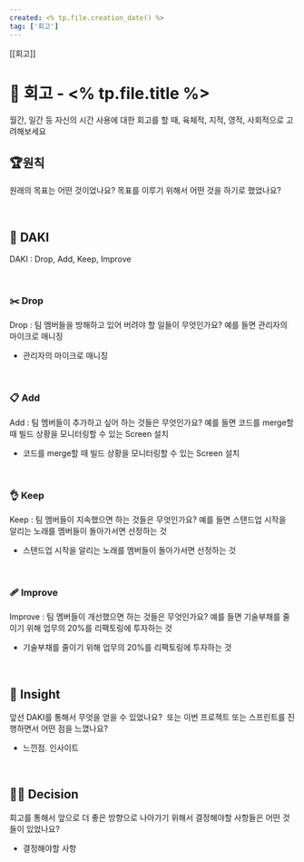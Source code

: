 ```yaml
---
created: <% tp.file.creation_date() %>
tag: ['회고']
---
```


  

[[회고]]

# 🤔 회고 - <% tp.file.title %>

월간, 일간 등 자신의 시간 사용에 대한 회고를 할 때, 육체적, 지적, 영적, 사회적으로 고려해보세요

  

## 🏆원칙

원래의 목표는 어떤 것이었나요? 목표를 이루기 위해서 어떤 것을 하기로 했었나요?

<br>

  

  

## 🙌 DAKI

DAKI : Drop, Add, Keep, Improve

<br>

### ✂️ Drop

Drop : 팀 멤버들을 방해하고 있어 버려야 할 일들이 무엇인가요? 예를 들면 관리자의 마이크로 매니징

- 관리자의 마이크로 매니징

<br>

  

### 📋 Add

Add : 팀 멤버들이 추가하고 싶어 하는 것들은 무엇인가요? 예를 들면 코드를 merge할 때 빌드 상황을 모니터링할 수 있는 Screen 설치

- 코드를 merge할 때 빌드 상황을 모니터링할 수 있는 Screen 설치

<br>

  

### 👌 Keep

Keep : 팀 멤버들이 지속했으면 하는 것들은 무엇인가요? 예를 들면 스탠드업 시작을 알리는 노래를 멤버들이 돌아가서면 선정하는 것

- 스탠드업 시작을 알리는 노래를 멤버들이 돌아가서면 선정하는 것

<br>

  

### 🩹 Improve

Improve : 팀 멤버들이 개선했으면 하는 것들은 무엇인가요? 예를 들면 기술부채를 줄이기 위해 업무의 20%를 리팩토링에 투자하는 것

- 기술부채를 줄이기 위해 업무의 20%를 리팩토링에 투자하는 것  

<br>

  

  

## 🎇 Insight

앞선 DAKI를 통해서 무엇을 얻을 수 있었나요?  또는 이번 프로젝트 또는 스프린트를 진행하면서 어떤 점을 느꼈나요? 

- 느낀점. 인사이트

  

<br>

  

## 🧑‍⚖️ Decision

회고를 통해서 앞으로 더 좋은 방향으로 나아가기 위해서 결정해야할 사항들은 어떤 것들이 있었나요? 

- 결정해야할 사항